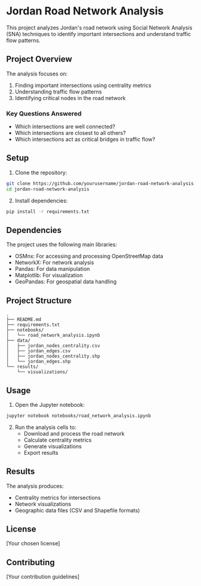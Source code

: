 # Jordan Road Network Analysis

This project analyzes Jordan's road network using Social Network Analysis (SNA) techniques to identify important intersections and understand traffic flow patterns.

## Project Overview

The analysis focuses on:
1. Finding important intersections using centrality metrics
2. Understanding traffic flow patterns
3. Identifying critical nodes in the road network

### Key Questions Answered
- Which intersections are well connected?
- Which intersections are closest to all others?
- Which intersections act as critical bridges in traffic flow?

## Setup

1. Clone the repository:
```bash
git clone https://github.com/yourusername/jordan-road-network-analysis.git
cd jordan-road-network-analysis
```

2. Install dependencies:
```bash
pip install -r requirements.txt
```

## Dependencies

The project uses the following main libraries:
- OSMnx: For accessing and processing OpenStreetMap data
- NetworkX: For network analysis
- Pandas: For data manipulation
- Matplotlib: For visualization
- GeoPandas: For geospatial data handling

## Project Structure

```
.
├── README.md
├── requirements.txt
├── notebooks/
│   └── road_network_analysis.ipynb
├── data/
│   ├── jordan_nodes_centrality.csv
│   ├── jordan_edges.csv
│   ├── jordan_nodes_centrality.shp
│   └── jordan_edges.shp
└── results/
    └── visualizations/
```

## Usage

1. Open the Jupyter notebook:
```bash
jupyter notebook notebooks/road_network_analysis.ipynb
```

2. Run the analysis cells to:
   - Download and process the road network
   - Calculate centrality metrics
   - Generate visualizations
   - Export results

## Results

The analysis produces:
- Centrality metrics for intersections
- Network visualizations
- Geographic data files (CSV and Shapefile formats)

## License

[Your chosen license]

## Contributing

[Your contribution guidelines] 
